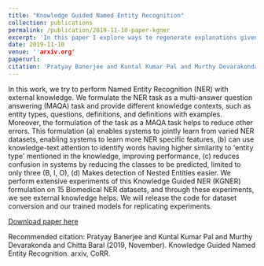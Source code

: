 ```yaml
---
title: "Knowledge Guided Named Entity Recognition"
collection: publications
permalink: /publication/2019-11-10-paper-kgner
excerpt: 'In this paper I explore ways te regenerate explanations given a question and correct answer.'
date: 2019-11-10
venue: ''arxiv.org'
paperurl: 
citation: 'Pratyay Banerjee and Kuntal Kumar Pal and Murthy Devarakonda and Chitta Baral (2019, November). Knowledge Guided Named Entity Recognition. arxiv, CoRR.'
---
```


In this work, we try to perform Named Entity Recognition (NER) with external knowledge. We formulate the NER task as a multi-answer question answering (MAQA) task and provide different knowledge contexts, such as entity types, questions, definitions, and definitions with examples. Moreover, the formulation of the task as a MAQA task helps to reduce other errors. This formulation (a) enables systems to jointly learn from varied NER datasets, enabling systems to learn more NER specific features, (b) can use knowledge-text attention to identify words having higher similarity to 'entity type' mentioned in the knowledge, improving performance, (c) reduces confusion in systems by reducing the classes to be predicted, limited to only three (B, I, O), (d) Makes detection of Nested Entities easier. We perform extensive experiments of this Knowledge Guided NER (KGNER) formulation on 15 Biomedical NER datasets, and through these experiments, we see external knowledge helps. We will release the code for dataset conversion and our trained models for replicating experiments. 

[Download paper here](https://arxiv.org/abs/1911.03869)

Recommended citation: Pratyay Banerjee and Kuntal Kumar Pal and Murthy Devarakonda and Chitta Baral (2019, November). Knowledge Guided Named Entity Recognition. arxiv, CoRR.